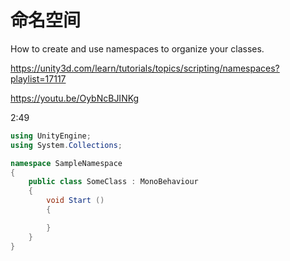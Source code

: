 # 命名空间

How to create and use namespaces to organize your classes.

https://unity3d.com/learn/tutorials/topics/scripting/namespaces?playlist=17117

https://youtu.be/OybNcBJINKg

2:49


```cs
using UnityEngine;
using System.Collections;

namespace SampleNamespace
{
    public class SomeClass : MonoBehaviour
    {
        void Start ()
        {

        }
    }
}
```
